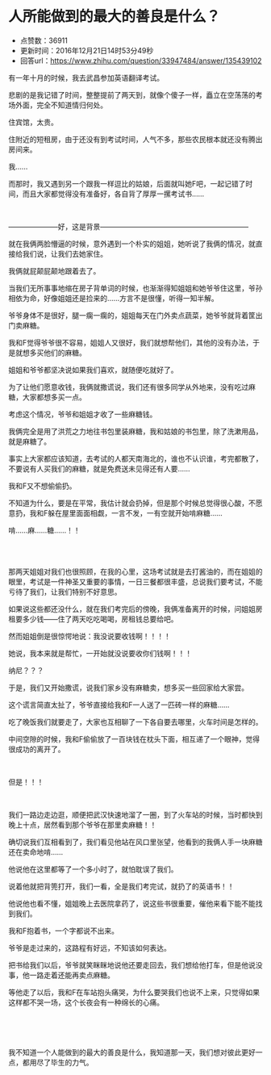 # 人所能做到的最大的善良是什么？
- 点赞数：36911
- 更新时间：2016年12月21日14时53分49秒
- 回答url：https://www.zhihu.com/question/33947484/answer/135439102
<body>
 <p data-pid="D84KRDpR">有一年十月的时候，我去武昌参加英语翻译考试。</p>
 <p data-pid="8Rn4yt2I">悲剧的是我记错了时间，整整提前了两天到，就像个傻子一样，矗立在空荡荡的考场外面，完全不知道情归何处。</p>
 <p data-pid="ukeQwBMC">住宾馆，太贵。</p>
 <p data-pid="WNY3hpII">住附近的短租房，由于还没有到考试时间，人气不多，那些农民根本就还没有腾出房间来。</p>
 <p data-pid="q0mnAqOe">我……</p>
 <p data-pid="zwWjV_yI">而那时，我又遇到另一个跟我一样逗比的姑娘，后面就叫她F吧，一起记错了时间，而且大家都觉得没有准备好，各自背了厚厚一摞考试书……</p>
 <br>
 <p data-pid="2XljV7xs">———————好，这是背景—————————————————————</p>
 <p data-pid="YS-pKG59">就在我俩两脸懵逼的时候，意外遇到一个朴实的姐姐，她听说了我俩的情况，就直接给我们说，让我们去她家住。</p>
 <p data-pid="zlYw5cEO">我俩就屁颠屁颠地跟着去了。</p>
 <p data-pid="EXtppaMM">当我们无所事事地缩在房子背单词的时候，也渐渐得知姐姐和她爷爷住这里，爷孙相依为命，好像姐姐还是捡来的……方言不是很懂，听得一知半解。</p>
 <p data-pid="d3GfOCU7">爷爷身体不是很好，腿一瘸一瘸的，姐姐每天在门外卖点蔬菜，她爷爷就背着筐出门卖麻糖。</p>
 <p data-pid="wzAzHKnZ">我和F觉得爷爷很不容易，姐姐人又很好，我们就想帮他们，其他的没有办法，于是就想多买他们的麻糖。</p>
 <p data-pid="fwgcU0UG">姐姐和爷爷都坚决说如果我们喜欢，就随便吃就好了。</p>
 <p data-pid="WFLH0hQu">为了让他们愿意收钱，我俩就撒谎说，我们还有很多同学从外地来，没有吃过麻糖，大家都想多买一点。</p>
 <p data-pid="V6dJP2XE">考虑这个情况，爷爷和姐姐才收了一些麻糖钱。</p>
 <p data-pid="siMchBTQ">我俩完全是用了洪荒之力地往书包里装麻糖，我和姑娘的书包里，除了洗漱用品，就是麻糖了。</p>
 <p data-pid="0oL9OdvP">事实上大家都应该知道，去考试的人都天南海北的，谁也不认识谁，考完都散了，不要说有人买我们的麻糖，就是免费送未见得还有人要……</p>
 <p data-pid="6_KgPGvo">我和F又不想偷偷扔。</p>
 <p data-pid="U5iUJ8UV">不知道为什么，要是在平常，我估计就会扔掉，但是那个时候总觉得很心酸，不愿意扔，我和F躲在屋里面面相觑，一言不发，一有空就开始啃麻糖……</p>
 <p data-pid="qYeM3UJf">啃……麻……糖……！！</p>
 <br>
 <br>
 <p data-pid="5ldESxpj">那两天姐姐对我们也很照顾，在我的心里，这场考试就是去打酱油的，而在姐姐的眼里，考试是一件神圣又重要的事情，一日三餐都很丰盛，总说我们要考试，不能亏待了我们，让我们特别不好意思。</p>
 <p data-pid="pve2yGQ3">如果说这些都还没什么，就在我们考完后的傍晚，我俩准备离开的时候，问姐姐房租要多少钱——住了两天吃吃喝喝，房租钱总要给吧。</p>
 <p data-pid="YKaGBh6k">然而姐姐倒是很惊愕地说：我没说要收钱啊！！！！</p>
 <p data-pid="3HfDYqll">她说，我本来就是帮忙，一开始就没说要收你们钱啊！！！</p>
 <p data-pid="6bsnmjqp">纳尼？？？</p>
 <p data-pid="tLli3lUd">于是，我们又开始撒谎，说我们家乡没有麻糖卖，想多买一些回家给大家尝。</p>
 <p data-pid="03GQyPzO">这个谎言简直太扯了，爷爷直接给我和F一人送了一匹砖一样的麻糖……</p>
 <p data-pid="1STQYzkH">吃了晚饭我们就要走了，大家也互相聊了一下各自要去哪里，火车时间是怎样的。</p>
 <p data-pid="-ooN4SEO">中间空隙的时候，我和F偷偷放了一百块钱在枕头下面，相互递了一个眼神，觉得很成功的离开了。</p>
 <br>
 <p data-pid="qJvP0Xoh">但是！！！</p>
 <br>
 <p data-pid="gqCYIFBq">我们一路边走边逛，顺便把武汉快速地溜了一圈，到了火车站的时候，当时都快到晚上十点，居然看到那个爷爷在那里卖麻糖！！</p>
 <p data-pid="8qY0K4uk">确切说我们互相看到了，我们看见他站在风口里张望，他看到的我俩人手一块麻糖还在卖命地啃……</p>
 <p data-pid="GO_qLEPf">他说他在这里都等了一个多小时了，就怕耽误了我们。</p>
 <p data-pid="vrehwta0">说着他就把背篼打开，我们一看，全是我们考完试，就扔了的英语书！！</p>
 <p data-pid="FyBwhKhS">他说他也看不懂，姐姐晚上去医院拿药了，说这些书很重要，催他来看下能不能找到我们。</p>
 <p data-pid="RW_2NxJ_">我和F抱着书，一个字都说不出来。</p>
 <p data-pid="jZ-vk-rx">爷爷是走过来的，这路程有好远，不知该如何表达。</p>
 <p data-pid="OJ41BwQ5">把书给我们以后，爷爷就笑眯眯地说他还要走回去，我们想给他打车，但是他说没事，他一路走着还能再卖点麻糖。</p>
 <p data-pid="mUPoWY6Z">等他走了以后，我和F在车站抱头痛哭，为什么要哭我们也说不上来，只觉得如果这样都不哭一场，这个长夜会有一种绵长的心痛。</p>
 <br>
 <br>
 <br>
 <p data-pid="C6LvwURi">我不知道一个人能做到的最大的善良是什么，我知道那一天，我们想对彼此更好一点，都用尽了毕生的力气。</p>
</body>
